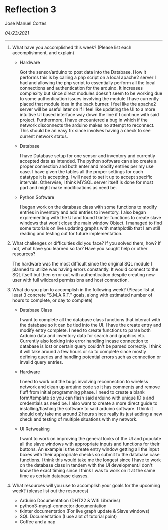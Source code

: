 # Reflection 3
Jose Manuel Cortes

*04/23/2021*

---

1. What have you accomplished this week? (Please list each accomplishment, and explain)

    * Hardware

      Got the sensor/arduino to post data into the Database. How it performs this is by calling a php script on a local apache2 server I had and allowing the php script to essentially perform all the local connections and authentication for the arduino. It increases complexity but since direct modules doesn't seem to be working due to some authentication issues involving the module I have currently placed that module idea in the back burner. I feel like the apache2 server will be useful later on if I feel like updating the UI to a more intuitive UI based interface way down the line if I continue with said project. Furthermore, I have encountered a bug in which if the network disconnects the arduino makes no attempt to reconnect. This should be an easy fix since involves having a check to see current network status.

    * Database

      I have Database setup for one sensor and inventory and currently accepted data as intended. The python software can also create a proper connection and both enter and modify entries per my use case. I have given the tables all the proper settings for each datatype it is accepting. I will need to set it up to accept specific intervals. Otherwise, I think MYSQL server itself is done for most part and might make modifications as need be.

    * Python Software

      I began work on the database class with some functions to modify entries in inventory and add entries to inventory. I also began expirementing with the UI and found tkinter functions to create slave windows that won't close the main window Object. I managed to find some tutorials on live updating graphs with mathplotlib that I am still reading and testing out for future implementation.

2. What challenges or difficulties did you face? If you solved them, how? If not, what have you learned so far? Have you sought help or other resources?
   
   The hardware was the most difficult since the original SQL module I planned to utilize was having errors constantly. It would connect to the SQL itself but then error out with authentication despite creating new user with full wildcard permissions and host connection.

3. What do you plan to accomplish in the following week? (Please list at least 3 concrete "S.M.A.R.T." goals, along with estimated number of hours to complete, or day to complete)
   
   * Database Class

     I want to complete all the database class functions that interact with the database so it can be tied into the UI. I have the create entry and modify entry complete. I need to create functions to parse both Arduino data and inventory data for search and graphics etc. Currently also looking into error handling incase connection to database is lost or certain query couldn't be parsed correctly. I think it will take around a few hours or so to complete since mostly defining queries and handling potential errors such as connection or invalid query entries.

   * Hardware

     I need to work out the bugs involving reconnection to wireless network and clean up arduino code so it has comments and remove fluff from initial programming phase. I need to create a blank form/template so you can flash said arduino with unique ID's and credentials as need be. I also want to create a more direct guide to installing/flashing the software to said arduino software. I think it should only take me around 2 hours since really its just adding a new check and testing of multiple situations with my network.

   * UI Retweaking

     I want to work on improving the general looks of the UI and populate all the slave windows with appropriate inputs and functions for their buttons. An example is the create entry window getting all the input boxes with their appropriate checks so submit to the database case functions. I think this would take me the longest since I have to work on the database class in tandem with the UI development.I don't know the exact timing since I think I was to work on it at the same time as certain database classes.

    

4. What resources will you use to accomplish your goals for the upcoming week? (please list out the resources)

    * Arduino Documentation (DHT22 & Wifi Libraries)
    * python3-mysql-connector documentation
    * tkinter documentation (For live graph update & Slave windows)
    * SQL Documentation (I use alot of tutorial point)
    * Coffee and a nap
